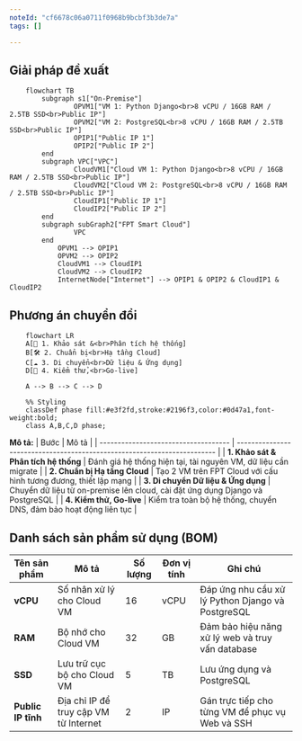 ```yaml
---
noteId: "cf6678c06a0711f0968b9bcbf3b3de7a"
tags: []

---
```


## Giải pháp đề xuất
```mermaid
    flowchart TB
        subgraph s1["On-Premise"]
                OPVM1["VM 1: Python Django<br>8 vCPU / 16GB RAM / 2.5TB SSD<br>Public IP"]
                OPVM2["VM 2: PostgreSQL<br>8 vCPU / 16GB RAM / 2.5TB SSD<br>Public IP"]
                OPIP1["Public IP 1"]
                OPIP2["Public IP 2"]
        end
        subgraph VPC["VPC"]
                CloudVM1["Cloud VM 1: Python Django<br>8 vCPU / 16GB RAM / 2.5TB SSD<br>Public IP"]
                CloudVM2["Cloud VM 2: PostgreSQL<br>8 vCPU / 16GB RAM / 2.5TB SSD<br>Public IP"]
                CloudIP1["Public IP 1"]
                CloudIP2["Public IP 2"]
        end
        subgraph subGraph2["FPT Smart Cloud"]
                VPC
        end
            OPVM1 --> OPIP1
            OPVM2 --> OPIP2
            CloudVM1 --> CloudIP1
            CloudVM2 --> CloudIP2
            InternetNode["Internet"] --> OPIP1 & OPIP2 & CloudIP1 & CloudIP2
```

## Phương án chuyển đổi
```mermaid
    flowchart LR
    A[📌 1. Khảo sát &<br>Phân tích hệ thống]
    B[🛠️ 2. Chuẩn bị<br>Hạ tầng Cloud]
    C[☁️ 3. Di chuyển<br>Dữ liệu & Ứng dụng]
    D[🚀 4. Kiểm thử,<br>Go-live]

    A --> B --> C --> D

    %% Styling
    classDef phase fill:#e3f2fd,stroke:#2196f3,color:#0d47a1,font-weight:bold;
    class A,B,C,D phase;
```

**Mô tả:**
| Bước                                 | Mô tả                                                                    |
| ------------------------------------ | ------------------------------------------------------------------------ |
| **1. Khảo sát & Phân tích hệ thống** | Đánh giá hệ thống hiện tại, tài nguyên VM, dữ liệu cần migrate           |
| **2. Chuẩn bị Hạ tầng Cloud**        | Tạo 2 VM trên FPT Cloud với cấu hình tương đương, thiết lập mạng        |
| **3. Di chuyển Dữ liệu & Ứng dụng**  | Chuyển dữ liệu từ on-premise lên cloud, cài đặt ứng dụng Django và PostgreSQL |
| **4. Kiểm thử, Go-live**  | Kiểm tra toàn bộ hệ thống, chuyển DNS, đảm bảo hoạt động liên tục       |


## Danh sách sản phẩm sử dụng (BOM)

| Tên sản phẩm             | Mô tả                                                   | Số lượng | Đơn vị tính | Ghi chú                                            |
| ------------------------ | ------------------------------------------------------- | -------- | ----------- | -------------------------------------------------- |
| **vCPU**                 | Số nhân xử lý cho Cloud VM                              | 16       | vCPU        | Đáp ứng nhu cầu xử lý Python Django và PostgreSQL  |
| **RAM**                  | Bộ nhớ cho Cloud VM                                     | 32       | GB          | Đảm bảo hiệu năng xử lý web và truy vấn database   |
| **SSD**                  | Lưu trữ cục bộ cho Cloud VM                             | 5        | TB          | Lưu ứng dụng và PostgreSQL                          |
| **Public IP tĩnh**       | Địa chỉ IP để truy cập VM từ Internet                   | 2        | IP          | Gán trực tiếp cho từng VM để phục vụ Web và SSH    |
